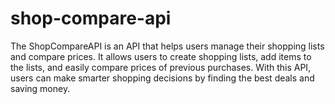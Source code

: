 # shop-compare-api
The ShopCompareAPI is an API that helps users manage their shopping lists and compare prices. It allows users to create shopping lists, add items to the lists, and easily compare prices of previous purchases. With this API, users can make smarter shopping decisions by finding the best deals and saving money.
